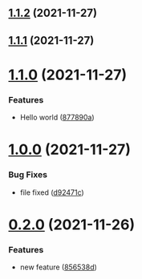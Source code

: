 ## [1.1.2](https://github.com/saizazur1/versionControl/compare/v1.1.1...v1.1.2) (2021-11-27)



## [1.1.1](https://github.com/saizazur1/versionControl/compare/v1.1.0...v1.1.1) (2021-11-27)



# [1.1.0](https://github.com/saizazur1/versionControl/compare/v1.0.0...v1.1.0) (2021-11-27)


### Features

* Hello world ([877890a](https://github.com/saizazur1/versionControl/commit/877890aa8d91db218f5671529a09bfab6dbe6658))



# [1.0.0](https://github.com/saizazur1/versionControl/compare/v0.2.0...v1.0.0) (2021-11-27)


### Bug Fixes

* file fixed ([d92471c](https://github.com/saizazur1/versionControl/commit/d92471ccdeae2a1e4817d115a7e60ebca84acbc0))



# [0.2.0](https://github.com/saizazur1/versionControl/compare/v0.1.2...v0.2.0) (2021-11-26)


### Features

* new feature ([856538d](https://github.com/saizazur1/versionControl/commit/856538db550c4e99015ae41ed4ba9b5640d933e4))



